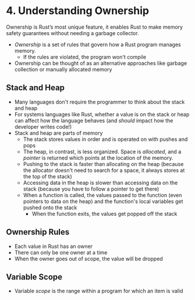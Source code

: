 # 4. Understanding Ownership

Ownership is Rust’s most unique feature, it enables Rust to make memory safety guarantees without needing a garbage collector.

- _Ownership_ is a set of rules that govern how a Rust program manages memory.
  - If the rules are violated, the program won't compile
- Ownership can be thought of as an alternative approaches like garbage collection or manually allocated memory

## Stack and Heap

- Many languages don't require the programmer to think about the stack and heap
- For systems languages like Rust, whether a value is on the stack or heap can affect how the language behaves (and _should_ impact how the developer writes code!)
- Stack and heap are parts of memory
  - The stack stores values in order and is operated on with pushes and pops
  - The heap, in contrast, is less organized. Space is _allocated_, and a _pointer_ is returned which points at the location of the memory.
  - Pushing to the stack is faster than allocating on the heap (because the allocator doesn't need to search for a space, it always stores at the top of the stack)
  - Accessing data in the heap is slower than accessing data on the stack (because you have to follow a pointer to get there)
  - When a function is called, the values passed to the function (even pointers to data on the heap) and the function's local variables get pushed onto the stack
    - When the function exits, the values get popped off the stack

## Ownership Rules

- Each value in Rust has an owner
- There can only be one owner at a time
- When the owner goes out of scope, the value will be dropped

## Variable Scope

- Variable _scope_ is the range within a program for which an item is valid